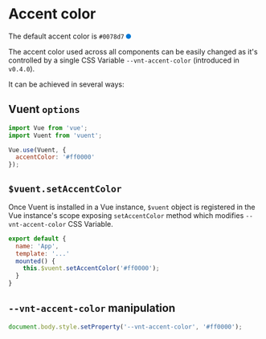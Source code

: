 # Accent color

The default accent color is `#0078d7` <span style="background-color: #0078d7; display: inline-block; border-radius: 5px; height: 10px; width: 10px"></span>

The accent color used across all components can be easily changed as it's controlled by a single CSS Variable `--vnt-accent-color` (introduced in `v0.4.0`).

It can be achieved in several ways:

## Vuent `options`

```javascript
import Vue from 'vue';
import Vuent from 'vuent';

Vue.use(Vuent, {
  accentColor: '#ff0000'
});
```

## `$vuent.setAccentColor`

Once Vuent is installed in a Vue instance, `$vuent` object is registered in the Vue instance's scope exposing `setAccentColor` method which modifies `--vnt-accent-color` CSS Variable.

```javascript
export default {
  name: 'App',
  template: '...'
  mounted() {
    this.$vuent.setAccentColor('#ff0000');
  }
}
```

## `--vnt-accent-color` manipulation

```javascript
document.body.style.setProperty('--vnt-accent-color', '#ff0000');
```
